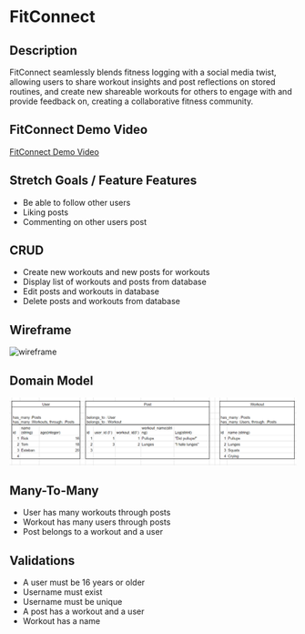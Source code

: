 # FitConnect

## Description
FitConnect seamlessly blends fitness logging with a social media twist, allowing users to share workout insights and post reflections on stored routines, and create new shareable workouts for others to engage with and provide feedback on, creating a collaborative fitness community. 

## FitConnect Demo Video
[FitConnect Demo Video](https://youtu.be/bBi1Qr0DJZE)

## Stretch Goals / Feature Features
- Be able to follow other users
- Liking posts
- Commenting on other users post

## CRUD
- Create new workouts and new posts for workouts
- Display list of workouts and posts from database
- Edit posts and workouts in database
- Delete posts and workouts from database

## Wireframe
<img src='./assets/Screenshot 2023-10-13 at 12.07.14 PM.png' alt='wireframe' />

## Domain Model
<img src='./assets/domain-model.png' alt='domain model' />

## Many-To-Many
- User has many workouts through posts
- Workout has many users through posts
- Post belongs to a workout and a user

## Validations
- A user must be 16 years or older
- Username must exist
- Username must be unique
- A post has a workout and a user
- Workout has a name
